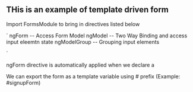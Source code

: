 ## THis is an example of template driven form


Import FormsModule to bring in directives listed below

`
ngForm  -- Access Form Model
ngModel  -- Two Way Binding and access input eleemtn state
ngModelGroup  -- Grouping input elements

`

ngForm directive is automatically applied when we declare a <form>

We can export the form as  a template variable using # prefix (Example: #signupForm)

